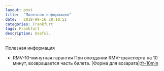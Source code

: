 ```yaml
---
layout: post
title:  "Полезная информация"
date:   2018-09-16 20:10:51 
categories: Frankfurt
tags: Frankfurt
description: Useful.
---
```

Полезная информация


* RMV-10-минутная гарантия
При опоздании RMV-транспорта на 10 минут, возвращается часть билета. [Форма для возарата]:[fr-10min]  


[fr-10min]: https://www.rmv.de/c/de/informationen-zum-rmv/der-rmv/rmv-aktuell/geld-zurueck-ab-10-minuten-verspaetung/